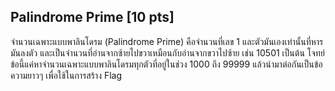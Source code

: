 ## Palindrome Prime [10 pts]

จำนวนเฉพาะแบบพาลินโดรม (Palindrome Prime) คือจำนวนที่เลข 1 และตัวมันเองเท่านั้นที่หารมันลงตัว และเป็นจำนวนที่อ่านจากซ้ายไปขวาเหมือนกับอ่านจากขวาไปซ้าย เช่น 10501 เป็นต้น โจทย์ข้อนี้แค่หาจำนวนเฉพาะแบบพาลินโดรมทุกตัวที่อยู่ในช่วง 1000 ถึง 99999 แล้วนำมาต่อกันเป็นข้อความยาวๆ เพื่อใช้ในการสร้าง Flag

